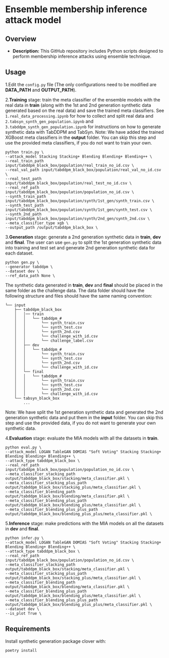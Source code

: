 # Ensemble membership inference attack model

## Overview

- **Description:** This GitHub repository includes Python scripts designed to perform membership inference attacks using ensemble technique.

## Usage

1.Edit the `config.py` file (The only configurations need to be modified are **DATA_PATH** and **OUTPUT_PATH**).

2.**Training** stage: train the meta classifier of the ensemble models with the real data in **train** 
(along with the 1st and 2nd generation synthetic data generated based on the real data) 
and save the trained meta classifiers. See `1.real_data_processing.ipynb` for how to collect and split real data 
and `2.tabsyn_synth_gen_population.ipynb` and `3.tabddpm_synth_gen_population.ipynb` for instructions on how to 
generate synthetic data with TabDDPM and TabSyn. Note: We have added the trained XGBoost meta classifiers in the **output** folder.
You can skip this step and use the provided meta classifiers, if you do not want to train your own.

```
python train.py \
--attack_model Stacking Stacking+ Blending Blending+ Blending++ \
--real_train_path input/tabddpm_black_box/population/real_train_no_id.csv \
--real_val_path input/tabddpm_black_box/population/real_val_no_id.csv \
--real_test_path input/tabddpm_black_box/population/real_test_no_id.csv \
--real_ref_path input/tabddpm_black_box/population/population_no_id.csv \
--synth_train_path input/tabddpm_black_box/population/synth/1st_gen/synth_train.csv \
--synth_test_path input/tabddpm_black_box/population/synth/1st_gen/synth_test.csv \
--synth_2nd_path input/tabddpm_black_box/population/synth/2nd_gen/synth_2nd.csv \
--meta_classifier_type xgb \
--output_path /output/tabddpm_black_box \
```

3.**Generation** stage: generate a 2nd generation synthetic data in **train**, **dev** and **final**. 
The user can use `gen.py` to split the 1st generation synthetic data into training and test set and 
generate 2nd generation synthetic data for each dataset. 

```
python gen.py \
--generator tabddpm \
--dataset dev \
--ref_data_path None \
```

The synthetic data generated in **train**, **dev** and **final** should be placed in the same folder 
as the challenge data. The data folder should have the following structure and files should have the
same naming convention:

```
└── input
    ├── tabddpm_black_box
    │   │── train 
    │   │   └── tabddpm_#
    │   │       └── synth_train.csv
    │   │       └── synth_test.csv
    │   │       └── synth_2nd.csv
    │   │       └── challenge_with_id.csv
    │   │       └── challenge_label.csv    
    │   ├── dev
    │   │   └── tabddpm_#
    │   │       └── synth_train.csv
    │   │       └── synth_test.csv
    │   │       └── synth_2nd.csv    
    │   │       └── challenge_with_id.csv
    │   └── final
    │   │   └── tabddpm_#
    │   │       └── synth_train.csv
    │   │       └── synth_test.csv
    │   │       └── synth_2nd.csv
    │   │       └── challenge_with_id.csv
    └── tabsyn_black_box
        ... 
```
Note: We have split the 1st generation synthetic data and generated the 2nd generation synthetic data
and put them in the **input** folder. You can skip this step and use the provided data, 
if you do not want to generate your own synthetic data.

4.**Evaluation** stage: evaluate the MIA models with all the datasets in **train**.

```
python eval.py \
--attack_model LOGAN TableGAN DOMIAS "Soft Voting" Stacking Stacking+ Blending Blending+ Blending++ \
--attack_type tabddpm_black_box \
--real_ref_path input/tabddpm_black_box/population/population_no_id.csv \
--meta_classifier_stacking_path output/tabddpm_black_box/stacking/meta_classifier.pkl \
--meta_classifier_stacking_plus_path output/tabddpm_black_box/stacking_plus/meta_classifier.pkl \
--meta_classifier_blending_path output/tabddpm_black_box/blending/meta_classifier.pkl \
--meta_classifier_blending_plus_path output/tabddpm_black_box/blending_plus/meta_classifier.pkl \
--meta_classifier_blending_plus_plus_path output/tabddpm_black_box/blending_plus_plus/meta_classifier.pkl \
```

5.**Inference** stage: make predictions with the MIA models on all the datasets in **dev** and **final**.

```
python infer.py \
--attack_model LOGAN TableGAN DOMIAS "Soft Voting" Stacking Stacking+ Blending Blending+ Blending++ \
--attack_type tabddpm_black_box \
--real_ref_path input/tabddpm_black_box/population/population_no_id.csv \
--meta_classifier_stacking_path output/tabddpm_black_box/stacking/meta_classifier.pkl \
--meta_classifier_stacking_plus_path output/tabddpm_black_box/stacking_plus/meta_classifier.pkl \
--meta_classifier_blending_path output/tabddpm_black_box/blending/meta_classifier.pkl \
--meta_classifier_blending_plus_path output/tabddpm_black_box/blending_plus/meta_classifier.pkl \
--meta_classifier_blending_plus_plus_path output/tabddpm_black_box/blending_plus_plus/meta_classifier.pkl \
--dataset dev \
--is_plot True \
```

## Requirements

Install synthetic generation package clover with:

```bash
poetry install
````